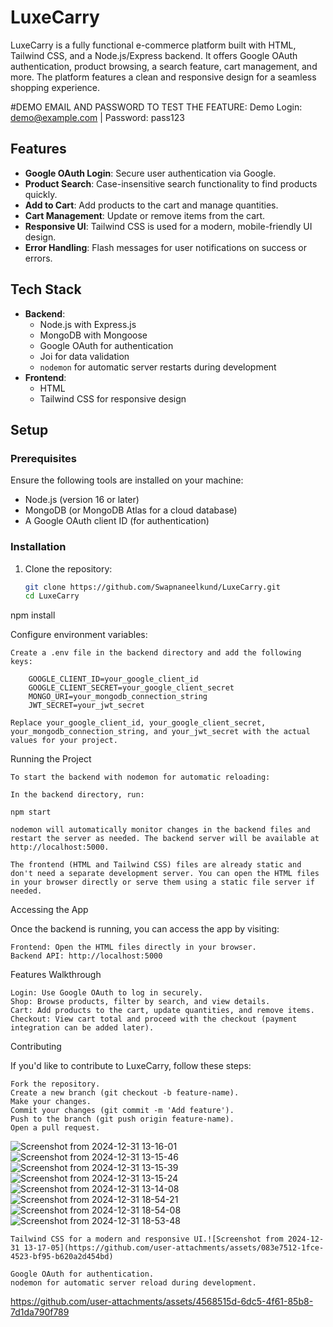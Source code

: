# LuxeCarry

LuxeCarry is a fully functional e-commerce platform built with HTML, Tailwind CSS, and a Node.js/Express backend. It offers Google OAuth authentication, product browsing, a search feature, cart management, and more. The platform features a clean and responsive design for a seamless shopping experience.

#DEMO EMAIL AND PASSWORD TO TEST THE FEATURE:
Demo Login: demo@example.com | Password: pass123
## Features

- **Google OAuth Login**: Secure user authentication via Google.
- **Product Search**: Case-insensitive search functionality to find products quickly.
- **Add to Cart**: Add products to the cart and manage quantities.
- **Cart Management**: Update or remove items from the cart.
- **Responsive UI**: Tailwind CSS is used for a modern, mobile-friendly UI design.
- **Error Handling**: Flash messages for user notifications on success or errors.

## Tech Stack

- **Backend**:
  - Node.js with Express.js
  - MongoDB with Mongoose
  - Google OAuth for authentication
  - Joi for data validation
  - `nodemon` for automatic server restarts during development
- **Frontend**:
  - HTML
  - Tailwind CSS for responsive design

## Setup

### Prerequisites

Ensure the following tools are installed on your machine:

- Node.js (version 16 or later)
- MongoDB (or MongoDB Atlas for a cloud database)
- A Google OAuth client ID (for authentication)

### Installation

1. Clone the repository:

   ```bash
   git clone https://github.com/Swapnaneelkund/LuxeCarry.git
   cd LuxeCarry


npm install

Configure environment variables:

    Create a .env file in the backend directory and add the following keys:

        GOOGLE_CLIENT_ID=your_google_client_id
        GOOGLE_CLIENT_SECRET=your_google_client_secret
        MONGO_URI=your_mongodb_connection_string
        JWT_SECRET=your_jwt_secret

    Replace your_google_client_id, your_google_client_secret, your_mongodb_connection_string, and your_jwt_secret with the actual values for your project.

Running the Project

    To start the backend with nodemon for automatic reloading:

    In the backend directory, run:

    npm start

    nodemon will automatically monitor changes in the backend files and restart the server as needed. The backend server will be available at http://localhost:5000.

    The frontend (HTML and Tailwind CSS) files are already static and don't need a separate development server. You can open the HTML files in your browser directly or serve them using a static file server if needed.

Accessing the App

Once the backend is running, you can access the app by visiting:

    Frontend: Open the HTML files directly in your browser.
    Backend API: http://localhost:5000

Features Walkthrough

    Login: Use Google OAuth to log in securely.
    Shop: Browse products, filter by search, and view details.
    Cart: Add products to the cart, update quantities, and remove items.
    Checkout: View cart total and proceed with the checkout (payment integration can be added later).

Contributing

If you'd like to contribute to LuxeCarry, follow these steps:

    Fork the repository.
    Create a new branch (git checkout -b feature-name).
    Make your changes.
    Commit your changes (git commit -m 'Add feature').
    Push to the branch (git push origin feature-name).
    Open a pull request.
![Screenshot from 2024-12-31 13-16-01](https://github.com/user-attachments/assets/d7523130-9b50-4d6a-9ada-4ee89267b375)
![Screenshot from 2024-12-31 13-15-46](https://github.com/user-attachments/assets/bf789bf8-7c58-49eb-bba2-10c40853fd45)
![Screenshot from 2024-12-31 13-15-39](https://github.com/user-attachments/assets/30e8c2c9-94fc-49aa-bd30-4dde8f9b8293)
![Screenshot from 2024-12-31 13-15-24](https://github.com/user-attachments/assets/2d6c6376-6af7-430d-a3d9-f1d7546565ed)
![Screenshot from 2024-12-31 13-14-08](https://github.com/user-attachments/assets/06ec57e9-536d-4543-bf01-2a18705f84c5)
![Screenshot from 2024-12-31 18-54-21](https://github.com/user-attachments/assets/caacb3df-d922-477c-8153-1684a9a82edf)
![Screenshot from 2024-12-31 18-54-08](https://github.com/user-attachments/assets/e6653151-78c0-4ee9-9033-4f456586970d)
![Screenshot from 2024-12-31 18-53-48](https://github.com/user-attachments/assets/62a111bb-2f11-4081-8f0e-d92bcea77f3b)

    Tailwind CSS for a modern and responsive UI.![Screenshot from 2024-12-31 13-17-05](https://github.com/user-attachments/assets/083e7512-1fce-4523-bf95-b620a2d454bd)

    Google OAuth for authentication.
    nodemon for automatic server reload during development.



https://github.com/user-attachments/assets/4568515d-6dc5-4f61-85b8-7d1da790f789


